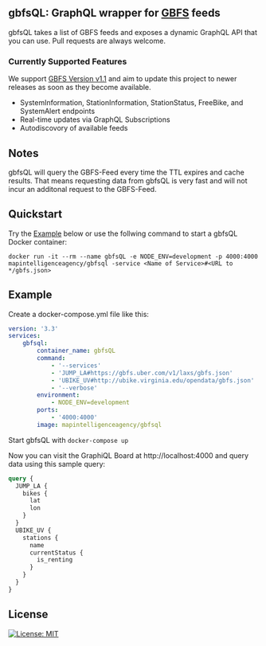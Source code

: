 ## gbfsQL: GraphQL wrapper for [GBFS](https://github.com/NABSA/gbfs) feeds

gbfsQL takes a list of GBFS feeds and exposes a dynamic GraphQL API that you can use. Pull requests are always welcome.

### Currently Supported Features

We support [GBFS Version v1.1](https://github.com/NABSA/gbfs/releases/tag/v1.1-RC) and aim to update this project to newer releases as soon as they become available.

-   SystemInformation, StationInformation, StationStatus, FreeBike, and SystemAlert endpoints
-   Real-time updates via GraphQL Subscriptions
-   Autodiscovory of available feeds

## Notes

gbfsQL will query the GBFS-Feed every time the TTL expires and cache results. That means requesting data from gbfsQL is very fast and will not incur an additonal request to the GBFS-Feed.

## Quickstart

Try the [Example](#example) below or use the follwing command to start a gbfsQL Docker container:

```
docker run -it --rm --name gbfsQL -e NODE_ENV=development -p 4000:4000 mapintelligenceagency/gbfsql -service <Name of Service>#<URL to */gbfs.json>
```

## Example

Create a docker-compose.yml file like this:

```yaml
version: '3.3'
services:
    gbfsql:
        container_name: gbfsQL
        command: 
            - '--services'
            - 'JUMP_LA#https://gbfs.uber.com/v1/laxs/gbfs.json'
            - 'UBIKE_UV#http://ubike.virginia.edu/opendata/gbfs.json'
            - '--verbose'
        environment:
            - NODE_ENV=development
        ports:
            - '4000:4000'
        image: mapintelligenceagency/gbfsql
```

Start gbfsQL with `docker-compose up`

Now you can visit the GraphiQL Board at http://localhost:4000 and query data using this sample query:

```graphql
query {
  JUMP_LA {
    bikes {
      lat
      lon
    }
  }
  UBIKE_UV {
    stations {
      name
      currentStatus {
        is_renting
      }
    }
  }
}
```

## License

[![License: MIT](https://img.shields.io/badge/License-MIT-yellow.svg)](https://opensource.org/licenses/MIT)
